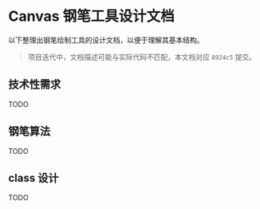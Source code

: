 # Canvas 钢笔工具设计文档
以下整理出钢笔绘制工具的设计文档，以便于理解其基本结构。

> 项目迭代中，文档描述可能与实际代码不匹配，本文档对应 `8924c5` 提交。

## 技术性需求
TODO

## 钢笔算法
TODO

## class 设计
TODO
